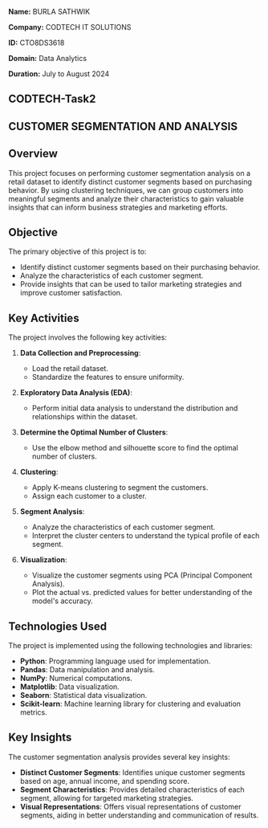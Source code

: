 **Name:** BURLA SATHWIK

**Company:** CODTECH IT SOLUTIONS

**ID:** CTO8DS3618

**Domain:** Data Analytics

**Duration:** July to August 2024

## CODTECH-Task2
## CUSTOMER SEGMENTATION AND ANALYSIS

## Overview
This project focuses on performing customer segmentation analysis on a retail dataset to identify distinct customer segments based on purchasing behavior. By using clustering techniques, we can group customers into meaningful segments and analyze their characteristics to gain valuable insights that can inform business strategies and marketing efforts.

## Objective
The primary objective of this project is to:
- Identify distinct customer segments based on their purchasing behavior.
- Analyze the characteristics of each customer segment.
- Provide insights that can be used to tailor marketing strategies and improve customer satisfaction.

## Key Activities
The project involves the following key activities:
1. **Data Collection and Preprocessing**:
   - Load the retail dataset.
   - Standardize the features to ensure uniformity.

2. **Exploratory Data Analysis (EDA)**:
   - Perform initial data analysis to understand the distribution and relationships within the dataset.

3. **Determine the Optimal Number of Clusters**:
   - Use the elbow method and silhouette score to find the optimal number of clusters.

4. **Clustering**:
   - Apply K-means clustering to segment the customers.
   - Assign each customer to a cluster.

5. **Segment Analysis**:
   - Analyze the characteristics of each customer segment.
   - Interpret the cluster centers to understand the typical profile of each segment.

6. **Visualization**:
   - Visualize the customer segments using PCA (Principal Component Analysis).
   - Plot the actual vs. predicted values for better understanding of the model's accuracy.

## Technologies Used
The project is implemented using the following technologies and libraries:
- **Python**: Programming language used for implementation.
- **Pandas**: Data manipulation and analysis.
- **NumPy**: Numerical computations.
- **Matplotlib**: Data visualization.
- **Seaborn**: Statistical data visualization.
- **Scikit-learn**: Machine learning library for clustering and evaluation metrics.

## Key Insights
The customer segmentation analysis provides several key insights:
- **Distinct Customer Segments**: Identifies unique customer segments based on age, annual income, and spending score.
- **Segment Characteristics**: Provides detailed characteristics of each segment, allowing for targeted marketing strategies.
- **Visual Representations**: Offers visual representations of customer segments, aiding in better understanding and communication of results.
